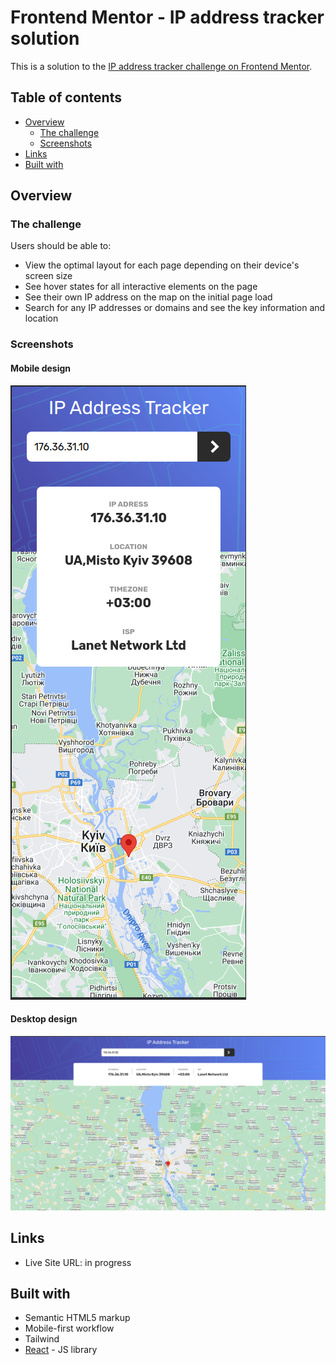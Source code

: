 # Frontend Mentor - IP address tracker solution

This is a solution to the [IP address tracker challenge on Frontend Mentor](https://www.frontendmentor.io/challenges/ip-address-tracker-I8-0yYAH0).

## Table of contents

- [Overview](#overview)
  - [The challenge](#the-challenge)
  - [Screenshots](#screenshots)
- [Links](#links)
- [Built with](#built-with)

## Overview

### The challenge

Users should be able to:

- View the optimal layout for each page depending on their device's screen size
- See hover states for all interactive elements on the page
- See their own IP address on the map on the initial page load
- Search for any IP addresses or domains and see the key information and location

### Screenshots

#### Mobile design

![alt text](./screenshots/screenshot-mobile.png)

#### Desktop design

![alt text](./screenshots/screenshot-desktop.png)

## Links

- Live Site URL: in progress

## Built with

- Semantic HTML5 markup
- Mobile-first workflow
- Tailwind
- [React](https://reactjs.org/) - JS library
